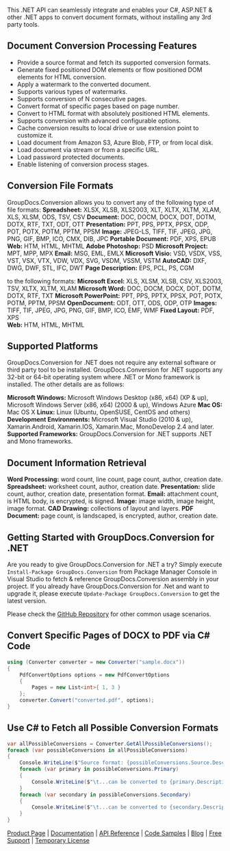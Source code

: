 This .NET API can seamlessly integrate and enables your C#, ASP.NET & other .NET apps to convert document formats, without installing any 3rd party tools.

## Document Conversion Processing Features

- Provide a source format and fetch its supported conversion formats.
- Generate fixed positioned DOM elements or flow positioned DOM elements for HTML conversion.
- Apply a watermark to the converted document.
- Supports various types of watermarks.
- Supports conversion of N consecutive pages.
- Convert format of specific pages based on page number.
- Convert to HTML format with absolutely positioned HTML elements.
- Supports conversion with advanced configurable options.
- Cache conversion results to local drive or use extension point to customize it.
- Load document from Amazon S3, Azure Blob, FTP, or from local disk.
- Load document via stream or from a specific URL.
- Load password protected documents.
- Enable listening of conversion process stages.

## Conversion File Formats

GroupDocs.Conversion allows you to convert any of the following type of file formats:
**Spreadsheet:** XLSX, XLSB, XLS2003, XLT, XLTX, XLTM, XLAM, XLS, XLSM, ODS, TSV, CSV
**Document:** DOC, DOCM, DOCX, DOT, DOTM, DOTX, RTF, TXT, ODT, OTT
**Presentation:** PPT, PPS, PPTX, PPSX, ODP, POT, POTX, POTM, PPTM, PPSM
**Image:** JPEG-LS, TIFF, TIF, JPEG, JPG, PNG, GIF, BMP, ICO, CMX, DIB, JPC
**Portable Document:** PDF, XPS, EPUB
**Web:** HTM, HTML, MHTML
**Adobe Photoshop:** PSD
**Microsoft Project:** MPT, MPP, MPX
**Email:** MSG, EML, EMLX
**Microsoft Visio:** VSD, VSDX, VSS, VST, VSX, VTX, VDW, VDX, SVG, VSDM, VSSM, VSTM
**AutoCAD:** DXF, DWG, DWF, STL, IFC, DWT
**Page Description:** EPS, PCL, PS, CGM

to the following formats:
**Microsoft Excel:** XLS, XLSM, XLSB, CSV, XLS2003, TSV, XLTX, XLTM, XLAM
**Microsoft Word:** DOC, DOCM, DOCX, DOT, DOTM, DOTX, RTF, TXT
**Microsoft PowerPoint:** PPT, PPS, PPTX, PPSX, POT, POTX, POTM, PPTM, PPSM
**OpenDocument:** ODT, OTT, ODS, ODP, OTP
**Images:** TIFF, TIF, JPEG, JPG, PNG, GIF, BMP, ICO, EMF, WMF
**Fixed Layout:** PDF, XPS  
**Web:** HTM, HTML, MHTML

## Supported Platforms

GroupDocs.Conversion for .NET does not require any external software or third party tool to be installed. GroupDocs.Conversion for .NET supports any 32-bit or 64-bit operating system where .NET or Mono framework is installed. The other details are as follows:

**Microsoft Windows:** Microsoft Windows Desktop (x86, x64) (XP & up), Microsoft Windows Server (x86, x64) (2000 & up), Windows Azure
**Mac OS:** Mac OS X
**Linux:** Linux (Ubuntu, OpenSUSE, CentOS and others)
**Development Environments:** Microsoft Visual Studio (2010 & up), Xamarin.Android, Xamarin.IOS, Xamarin.Mac, MonoDevelop 2.4 and later.
**Supported Frameworks:** GroupDocs.Conversion for .NET  supports .NET and Mono frameworks.

## Document Information Retrieval

**Word Processing:** word count, line count, page count, author, creation date.
**Spreadsheet:** worksheet count, author, creation date.
**Presentation:** slide count, author, creation date, presentation format.
**Email:** attachment count, is HTML body, is encrypted, is signed.
**Image:** image width, image height, image format.
**CAD Drawing:** collections of layout and layers.
**PDF Document:** page count, is landscaped, is encrypted, author, creation date.

## Getting Started with GroupDocs.Conversion for .NET

Are you ready to give GroupDocs.Conversion for .NET a try? Simply execute `Install-Package GroupDocs.Conversion` from Package Manager Console in Visual Studio to fetch & reference GroupDocs.Conversion assembly in your project. If you already have GroupDocs.Conversion for .Net and want to upgrade it, please execute `Update-Package GroupDocs.Conversion` to get the latest version.

Please check the [GitHub Repository](https://github.com/groupdocs-conversion/GroupDocs.Conversion-for-.NET) for other common usage scenarios.

## Convert Specific Pages of DOCX to PDF via C# Code

```csharp
using (Converter converter = new Converter("sample.docx"))
{
    PdfConvertOptions options = new PdfConvertOptions
    {
        Pages = new List<int>{ 1, 3 }
    };
    converter.Convert("converted.pdf", options);
}
```

## Use C# to Fetch all Possible Conversion Formats

```csharp
var allPossibleConversions = Converter.GetAllPossibleConversions();
foreach (var possibleConversions in allPossibleConversions)
{
    Console.WriteLine($"Source format: {possibleConversions.Source.Description}");
    foreach (var primary in possibleConversions.Primary)
    {
        Console.WriteLine($"\t...can be converted to {primary.Description}");
    }
    foreach (var secondary in possibleConversions.Secondary)
    {
        Console.WriteLine($"\t...can be converted to {secondary.Description}");
    }
}
```

[Product Page](https://products.groupdocs.com/conversion/net) | [Documentation](https://docs.groupdocs.com/display/conversionnet/Home) | [API Reference](https://apireference.groupdocs.com/net/conversion) | [Code Samples](https://github.com/groupdocs-conversion/GroupDocs.Conversion-for-.NET) | [Blog](https://blog.groupdocs.com/category/conversion/) | [Free Support](https://forum.groupdocs.com/c/conversion) | [Temporary License](https://purchase.groupdocs.com/temporary-license)
